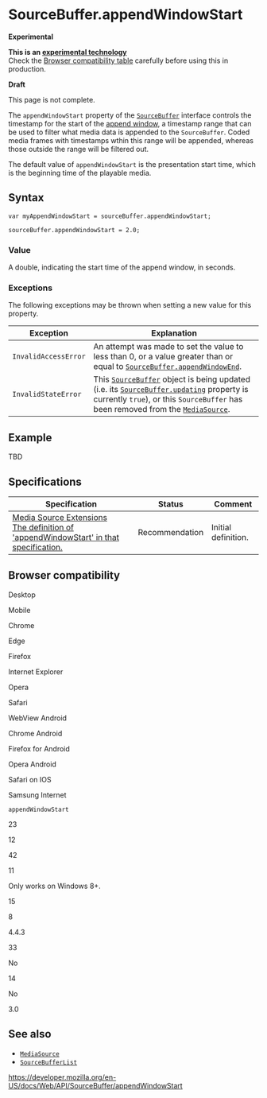 SourceBuffer.appendWindowStart
==============================

**Experimental**

**This is an [experimental technology](https://developer.mozilla.org/en-US/docs/MDN/Guidelines/Conventions_definitions#experimental)**  
Check the [Browser compatibility table](#browser_compatibility) carefully before using this in production.

**Draft**

This page is not complete.

The `appendWindowStart` property of the [`SourceBuffer`](../sourcebuffer) interface controls the timestamp for the start of the [append window](https://w3c.github.io/media-source/#append-window), a timestamp range that can be used to filter what media data is appended to the `SourceBuffer`. Coded media frames with timestamps wthin this range will be appended, whereas those outside the range will be filtered out.

The default value of `appendWindowStart` is the presentation start time, which is the beginning time of the playable media.

Syntax
------

    var myAppendWindowStart = sourceBuffer.appendWindowStart;

    sourceBuffer.appendWindowStart = 2.0;

### Value

A double, indicating the start time of the append window, in seconds.

### Exceptions

The following exceptions may be thrown when setting a new value for this property.

<table><thead><tr class="header"><th>Exception</th><th>Explanation</th></tr></thead><tbody><tr class="odd"><td><code>InvalidAccessError</code></td><td>An attempt was made to set the value to less than 0, or a value greater than or equal to <a href="appendwindowend"><code>SourceBuffer.appendWindowEnd</code></a>.</td></tr><tr class="even"><td><code>InvalidStateError</code></td><td>This <a href="../sourcebuffer"><code>SourceBuffer</code></a> object is being updated (i.e. its <a href="updating"><code>SourceBuffer.updating</code></a> property is currently <code>true</code>), or this <code>SourceBuffer</code> has been removed from the <a href="../mediasource"><code>MediaSource</code></a>.</td></tr></tbody></table>

Example
-------

TBD

Specifications
--------------

<table><thead><tr class="header"><th>Specification</th><th>Status</th><th>Comment</th></tr></thead><tbody><tr class="odd"><td><a href="https://w3c.github.io/media-source/#idl-def-sourcebuffer-appendwindowstart">Media Source Extensions<br />
<span class="small">The definition of 'appendWindowStart' in that specification.</span></a></td><td><span class="spec-rec">Recommendation</span></td><td>Initial definition.</td></tr></tbody></table>

Browser compatibility
---------------------

Desktop

Mobile

Chrome

Edge

Firefox

Internet Explorer

Opera

Safari

WebView Android

Chrome Android

Firefox for Android

Opera Android

Safari on IOS

Samsung Internet

`appendWindowStart`

23

12

42

11

Only works on Windows 8+.

15

8

4.4.3

33

No

14

No

3.0

See also
--------

-   [`MediaSource`](../mediasource)
-   [`SourceBufferList`](../sourcebufferlist)

<a href="https://developer.mozilla.org/en-US/docs/Web/API/SourceBuffer/appendWindowStart" class="_attribution-link">https://developer.mozilla.org/en-US/docs/Web/API/SourceBuffer/appendWindowStart</a>
